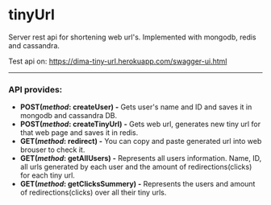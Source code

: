 # tinyUrl
Server rest api for shortening web url's. Implemented with mongodb, redis and cassandra.

Test api on: https://dima-tiny-url.herokuapp.com/swagger-ui.html

----------------
###  API provides:
* **POST(_method_: createUser) -** Gets user's name and ID and saves it in mongodb and cassandra DB.
* **POST(_method_: createTinyUrl) -** Gets web url, generates new tiny url for that web page and saves it in redis.
* **GET(_method_: redirect) -** You can copy and paste generated url into web brouser to check it.
* **GET(_method_: getAllUsers) -** Represents all users information. Name, ID, all urls generated by each user and the amount of redirections(clicks) for each tiny url.
* **GET(_method_: getClicksSummery) -** Represents the users and amount of redirections(clicks) over all their tiny urls.
